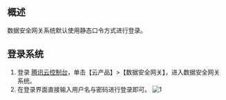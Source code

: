 ## 概述
数据安全网关系统默认使用静态口令方式进行登录。


## 登录系统
1. 登录 [腾讯云控制台](https://console.cloud.tencent.com/)，单击【云产品】>【数据安全网关】，进入数据安全网关系统。
2. 在登录界面直接输入用户名与密码进行登录即可。
![1](https://main.qcloudimg.com/raw/b268f40585cdd03a9bb97fa363677189.png)
